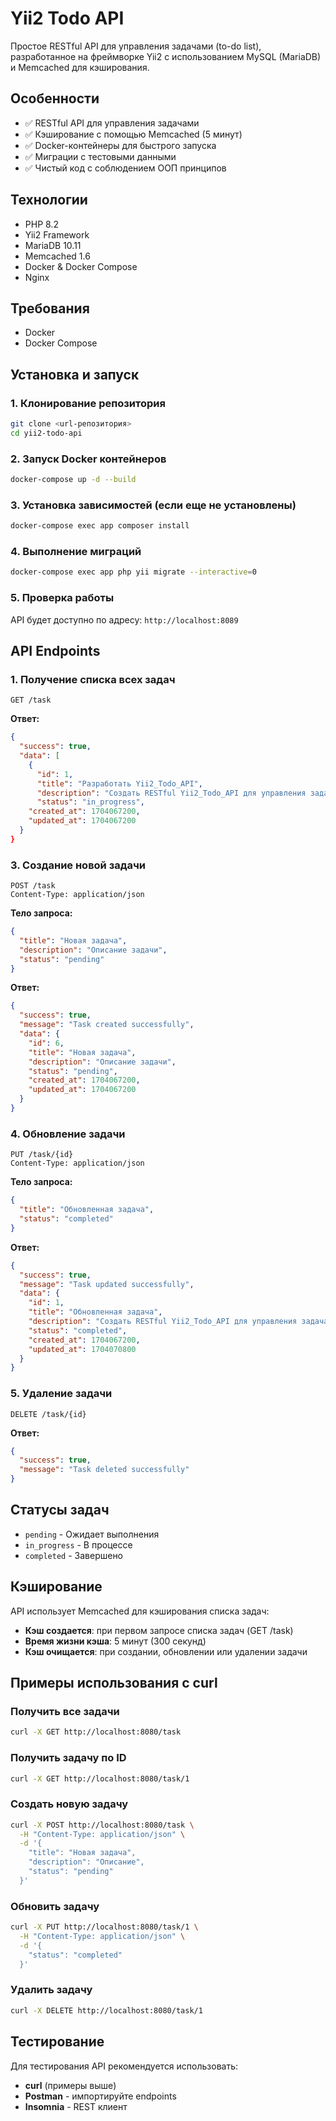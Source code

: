 # Yii2 Todo API

Простое RESTful API для управления задачами (to-do list), разработанное на фреймворке Yii2 с использованием MySQL (MariaDB) и Memcached для кэширования.

## Особенности

- ✅ RESTful API для управления задачами
- ✅ Кэширование с помощью Memcached (5 минут)
- ✅ Docker-контейнеры для быстрого запуска
- ✅ Миграции с тестовыми данными
- ✅ Чистый код с соблюдением ООП принципов

## Технологии

- PHP 8.2
- Yii2 Framework
- MariaDB 10.11
- Memcached 1.6
- Docker & Docker Compose
- Nginx

## Требования

- Docker
- Docker Compose

## Установка и запуск

### 1. Клонирование репозитория

```bash
git clone <url-репозитория>
cd yii2-todo-api
```

### 2. Запуск Docker контейнеров

```bash
docker-compose up -d --build
```

### 3. Установка зависимостей (если еще не установлены)

```bash
docker-compose exec app composer install
```

### 4. Выполнение миграций

```bash
docker-compose exec app php yii migrate --interactive=0
```

### 5. Проверка работы

API будет доступно по адресу: `http://localhost:8089`

## API Endpoints

### 1. Получение списка всех задач

```http
GET /task
```

**Ответ:**
```json
{
  "success": true,
  "data": [
    {
      "id": 1,
      "title": "Разработать Yii2_Todo_API",
      "description": "Создать RESTful Yii2_Todo_API для управления задачами",
      "status": "in_progress",
    "created_at": 1704067200,
    "updated_at": 1704067200
  }
}
```

### 3. Создание новой задачи

```http
POST /task
Content-Type: application/json
```

**Тело запроса:**
```json
{
  "title": "Новая задача",
  "description": "Описание задачи",
  "status": "pending"
}
```

**Ответ:**
```json
{
  "success": true,
  "message": "Task created successfully",
  "data": {
    "id": 6,
    "title": "Новая задача",
    "description": "Описание задачи",
    "status": "pending",
    "created_at": 1704067200,
    "updated_at": 1704067200
  }
}
```

### 4. Обновление задачи

```http
PUT /task/{id}
Content-Type: application/json
```

**Тело запроса:**
```json
{
  "title": "Обновленная задача",
  "status": "completed"
}
```

**Ответ:**
```json
{
  "success": true,
  "message": "Task updated successfully",
  "data": {
    "id": 1,
    "title": "Обновленная задача",
    "description": "Создать RESTful Yii2_Todo_API для управления задачами",
    "status": "completed",
    "created_at": 1704067200,
    "updated_at": 1704070800
  }
}
```

### 5. Удаление задачи

```http
DELETE /task/{id}
```

**Ответ:**
```json
{
  "success": true,
  "message": "Task deleted successfully"
}
```

## Статусы задач

- `pending` - Ожидает выполнения
- `in_progress` - В процессе
- `completed` - Завершено

## Кэширование

API использует Memcached для кэширования списка задач:

- **Кэш создается**: при первом запросе списка задач (GET /task)
- **Время жизни кэша**: 5 минут (300 секунд)
- **Кэш очищается**: при создании, обновлении или удалении задачи

## Примеры использования с curl

### Получить все задачи
```bash
curl -X GET http://localhost:8080/task
```

### Получить задачу по ID
```bash
curl -X GET http://localhost:8080/task/1
```

### Создать новую задачу
```bash
curl -X POST http://localhost:8080/task \
  -H "Content-Type: application/json" \
  -d '{
    "title": "Новая задача",
    "description": "Описание",
    "status": "pending"
  }'
```

### Обновить задачу
```bash
curl -X PUT http://localhost:8080/task/1 \
  -H "Content-Type: application/json" \
  -d '{
    "status": "completed"
  }'
```

### Удалить задачу
```bash
curl -X DELETE http://localhost:8080/task/1
```


## Тестирование

Для тестирования API рекомендуется использовать:
- **curl** (примеры выше)
- **Postman** - импортируйте endpoints
- **Insomnia** - REST клиент

